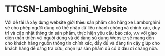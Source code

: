 ﻿# TTCSN-Lamboghini_Website
Với đề tài là xây dựng website giới thiệu sản phẩm cho hãng xe Lamborghini sẽ cho phép người dùng có thể nhập dữ liệu nhanh chóng và chính xác, duy trì và cập nhật thông tin sản phẩm, thực hiện yêu cầu báo cáo, v.v với giao diện thân thiện với người dùng và dễ dàng sử dụng
Website sẽ mang đến cho khách hàng nguồn thông tin chính xác, đầy đủ và đáng tin cậy giúp cho khách hàng dễ dàng tra cứu, chọn lựa sản phẩm dù có ở đâu đi chăng nữa.